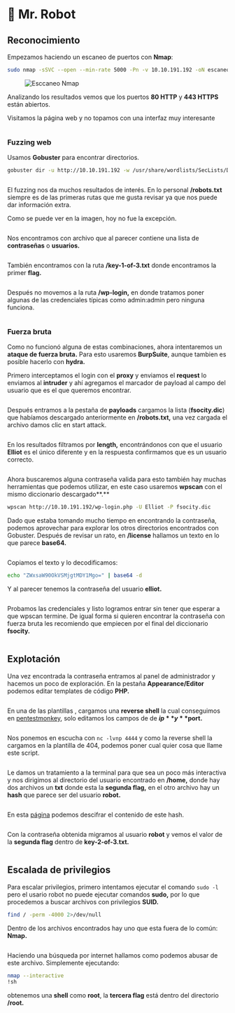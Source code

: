 # 🎩 Mr. Robot

## Reconocimiento

Empezamos haciendo un escaneo de puertos con **Nmap**:

```bash
sudo nmap -sSVC --open --min-rate 5000 -Pn -v 10.10.191.192 -oN escaneo.txt
```

<figure><img src="../../.gitbook/assets/imagen.png" alt="Esccaneo Nmap"><figcaption></figcaption></figure>

Analizando los resultados vemos que los puertos **80 HTTP** y **443 HTTPS** están abiertos.



Visitamos la página web y no topamos con una interfaz muy interesante

<figure><img src="../../.gitbook/assets/imagen (1).png" alt=""><figcaption></figcaption></figure>

### Fuzzing web

Usamos **Gobuster** para encontrar directorios.

```bash
gobuster dir -u http://10.10.191.192 -w /usr/share/wordlists/SecLists/Discovery/Web-Content/common.txt
```

<figure><img src="../../.gitbook/assets/imagen (2).png" alt=""><figcaption></figcaption></figure>

El fuzzing nos da muchos resultados de interés. En lo personal **/robots.txt** siempre es de las primeras rutas que me gusta revisar ya que nos puede dar información extra.

Como se puede ver en la imagen, hoy no fue la excepción.&#x20;

<figure><img src="../../.gitbook/assets/imagen (3).png" alt=""><figcaption></figcaption></figure>

Nos encontramos con archivo que al parecer contiene una lista de **contraseñas** o **usuarios.**

<figure><img src="../../.gitbook/assets/imagen (4).png" alt=""><figcaption></figcaption></figure>

También encontramos con la ruta **/key-1-of-3.txt** donde encontramos la primer **flag.**

<figure><img src="../../.gitbook/assets/imagen (5).png" alt=""><figcaption></figcaption></figure>

Después no movemos a la ruta **/wp-login,** en donde tratamos poner algunas de las credenciales típicas como admin:admin pero ninguna funciona.

<figure><img src="../../.gitbook/assets/imagen (6).png" alt=""><figcaption></figcaption></figure>

### Fuerza bruta

Como no funcionó alguna de estas combinaciones, ahora intentaremos un **ataque de fuerza bruta.** Para esto usaremos **BurpSuite**, aunque tambien es posible hacerlo con **hydra.**

Primero interceptamos el login con el **proxy** y enviamos el **request** lo enviamos al **intruder** y ahí agregamos el marcador de payload al campo del usuario que es el que queremos encontrar.

<figure><img src="../../.gitbook/assets/imagen (7).png" alt=""><figcaption></figcaption></figure>

Después entramos a la pestaña de **payloads** cargamos la lista (**fsocity.dic**) que habíamos descargado anteriormente en **/robots.txt,** una vez cargada el archivo damos clic en start attack.

<figure><img src="../../.gitbook/assets/imagen (8).png" alt=""><figcaption></figcaption></figure>

En los resultados filtramos por **length,** encontrándonos con que el usuario **Elliot** es el único diferente y en la respuesta confirmamos que es un usuario correcto.

<figure><img src="../../.gitbook/assets/imagen (11).png" alt=""><figcaption></figcaption></figure>

Ahora buscaremos alguna contraseña valida para esto también hay muchas herramientas que podemos utilizar, en este caso usaremos **wpscan** con el mismo diccionario descargado**.**

```bash
wpscan http://10.10.191.192/wp-login.php -U Elliot -P fsocity.dic
```

Dado que estaba tomando mucho tiempo en encontrando la contraseña, podemos aprovechar para explorar los otros directorios encontrados con Gobuster. Después de revisar un rato, en **/license** hallamos un texto en lo que parece **base64.**

<figure><img src="../../.gitbook/assets/imagen (30).png" alt=""><figcaption></figcaption></figure>

Copiamos el texto y lo decodificamos:

```bash
echo "ZWxsaW90OkVSMjgtMDY1Mgo=" | base64 -d
```

Y al parecer tenemos la contraseña del usuario **elliot.**

<figure><img src="../../.gitbook/assets/imagen (31).png" alt=""><figcaption></figcaption></figure>

Probamos las credenciales y listo logramos entrar sin tener que esperar a que wpscan termine. De igual forma si quieren encontrar la contraseña con fuerza bruta les recomiendo que empiecen por el final del diccionario **fsocity.**

<figure><img src="../../.gitbook/assets/imagen (13).png" alt=""><figcaption></figcaption></figure>

## Explotación

Una vez encontrada la contraseña entramos al panel de administrador y hacemos un poco de exploración. En la pestaña **Appearance/Editor** podemos editar templates de código **PHP.**

<figure><img src="../../.gitbook/assets/imagen (14).png" alt=""><figcaption></figcaption></figure>

En una de las plantillas , cargamos una **reverse shell** la cual conseguimos en [pentestmonkey](https://pentestmonkey.net/tools/web-shells/php-reverse-shell), solo editamos los campos de de **$ip** y **$port.**

<figure><img src="../../.gitbook/assets/imagen (17).png" alt=""><figcaption></figcaption></figure>

Nos ponemos en escucha con `nc -lvnp 4444` y como la reverse shell la cargamos en la plantilla de 404, podemos poner cual quier cosa que llame este script.

<figure><img src="../../.gitbook/assets/imagen (18).png" alt=""><figcaption></figcaption></figure>

Le damos un tratamiento a la terminal para que sea un poco más interactiva y nos dirigimos al directorio del usuario encontrado en **/home,** donde hay dos archivos un **txt** donde esta la **segunda flag,** en el otro archivo hay un **hash** que parece ser del usuario **robot.**

<figure><img src="../../.gitbook/assets/imagen (19).png" alt=""><figcaption></figcaption></figure>

En esta [página](https://hashes.com/en/decrypt/hash) podemos descifrar el contenido de este hash.

<figure><img src="../../.gitbook/assets/imagen (22).png" alt=""><figcaption></figcaption></figure>

Con la contraseña obtenida migramos al usuario **robot** y vemos el valor de la **segunda flag** dentro de **key-2-of-3.txt.**

<figure><img src="../../.gitbook/assets/imagen (25).png" alt=""><figcaption></figcaption></figure>

## Escalada de privilegios

Para escalar privilegios, primero intentamos ejecutar el comando `sudo -l` pero el usario robot no puede ejecutar comandos **sudo,** por lo que procedemos a buscar archivos con privilegios **SUID.**

```bash
find / -perm -4000 2>/dev/null
```

Dentro de los archivos encontrados hay uno que esta fuera de lo común: **Nmap.**&#x20;

<figure><img src="../../.gitbook/assets/imagen (26).png" alt=""><figcaption></figcaption></figure>

Haciendo una búsqueda por internet hallamos como podemos abusar de este archivo. Simplemente ejecutando:

```bash
nmap --interactive
!sh
```

obtenemos una **shell** como **root**, la **tercera flag** está dentro del directorio **/root.**

<figure><img src="../../.gitbook/assets/imagen (28).png" alt=""><figcaption></figcaption></figure>

